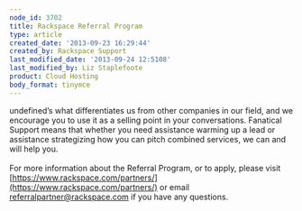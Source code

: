 ```yaml
---
node_id: 3702
title: Rackspace Referral Program
type: article
created_date: '2013-09-23 16:29:44'
created_by: Rackspace Support
last_modified_date: '2013-09-24 12:5108'
last_modified_by: Liz Staplefoote
product: Cloud Hosting
body_format: tinymce
---
```


undefined&rsquo;s what differentiates us from other companies in our
field, and we encourage you to use it as a selling point in your
conversations. Fanatical Support means that whether you need assistance
warming up a lead or assistance strategizing how you can pitch combined
services, we can and will help you.\
\
For more information about the Referral Program, or to apply, please
visit
[https://www.rackspace.com/partners/](https://www.rackspace.com/partners/)
or email
[referralpartner@rackspace.com](mailto:referralpartner@rackspace.com) if
you have any questions.

